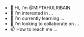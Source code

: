 - 👋 Hi, I’m @MIFTAHULRIBAIN
- 👀 I’m interested in ...
- 🌱 I’m currently learning ...
- 💞️ I’m looking to collaborate on ...
- 📫 How to reach me ...

<!---
MIFTAHULRIBAIN/MIFTAHULRIBAIN is a ✨ special ✨ repository because its `README.md` (this file) appears on your GitHub profile.
You can click the Preview link to take a look at your changes.
--->
